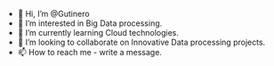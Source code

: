 - 👋 Hi, I’m @Gutinero
- 👀 I’m interested in Big Data processing.
- 🌱 I’m currently learning Cloud technologies.
- 💞️ I’m looking to collaborate on Innovative Data processing projects.
- 📫 How to reach me - write a message.

<!---
Gutinero/Gutinero is a ✨ special ✨ repository because its `README.md` (this file) appears on your GitHub profile.
You can click the Preview link to take a look at your changes.
--->
